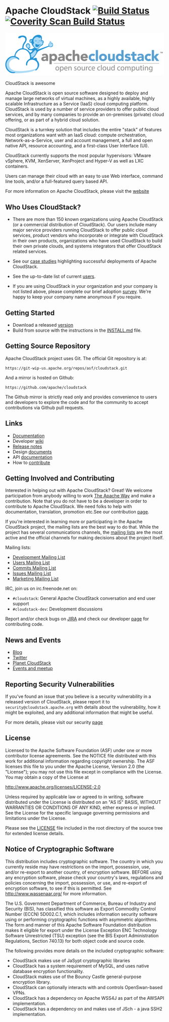 # Apache CloudStack [![Build Status](https://travis-ci.org/apache/cloudstack.svg?branch=master)](https://travis-ci.org/apache/cloudstack) [![Coverity Scan Build Status](https://scan.coverity.com/projects/943/badge.svg)](https://scan.coverity.com/projects/943)

![Apache CloudStack](tools/logo/apache_cloudstack.png)

CloudStack is awesome

Apache CloudStack is open source software designed to deploy and manage large
networks of virtual machines, as a highly available, highly scalable
Infrastructure as a Service (IaaS) cloud computing platform. CloudStack is used
by a number of service providers to offer public cloud services, and by many
companies to provide an on-premises (private) cloud offering, or as part of a
hybrid cloud solution.

CloudStack is a turnkey solution that includes the entire "stack" of features
most organizations want with an IaaS cloud: compute orchestration,
Network-as-a-Service, user and account management, a full and open native API,
resource accounting, and a first-class User Interface (UI).

CloudStack currently supports the most popular hypervisors:
VMware vSphere, KVM, XenServer, XenProject and Hyper-V as well as LXC containers.

Users can manage their cloud with an easy to use Web interface, command line
tools, and/or a full-featured query based API.

For more information on Apache CloudStack, please visit the [website](http://cloudstack.apache.org)

## Who Uses CloudStack?

* There are more than 150 known organizations using Apache CloudStack (or a commercial distribution of CloudStack). Our users include many major service providers running CloudStack to offer public cloud services, product vendors who incorporate or integrate with CloudStack in their own products, organizations who have used CloudStack to build their own private clouds, and systems integrators that offer CloudStack related services.

* See our [case studies](https://cwiki.apache.org/confluence/display/CLOUDSTACK/Case+Studies) highlighting successful deployments of Apache CloudStack.

* See the up-to-date list of current [users](http://cloudstack.apache.org/users.html).

* If you are using CloudStack in your organization and your company is not listed above, please complete our brief adoption [survey](http://cloudstack.apache.org/survey.html). We're happy to keep your company name anonymous if you require.

## Getting Started

* Download a released [version](http://cloudstack.apache.org/downloads.html)
* Build from source with the instructions in the [INSTALL.md](INSTALL.md) file.

## Getting Source Repository

Apache CloudStack project uses Git. The official Git repository is at:

    https://git-wip-us.apache.org/repos/asf/cloudstack.git

And a mirror is hosted on Github:

    https://github.com/apache/cloudstack

The Github mirror is strictly read only and provides convenience to users and
developers to explore the code and for the community to accept contributions
via Github pull requests.

## Links

* [Documentation](http://docs.cloudstack.apache.org)
* Developer [wiki](https://cwiki.apache.org/confluence/display/CLOUDSTACK/Home)
* [Release notes](http://docs.cloudstack.apache.org/projects/cloudstack-release-notes)
* Design [documents](https://cwiki.apache.org/confluence/display/CLOUDSTACK/Design)
* API [documentation](http://cloudstack.apache.org/docs/api)
* How to [contribute](CONTRIBUTING.md)

## Getting Involved and Contributing

Interested in helping out with Apache CloudStack? Great! We welcome
participation from anybody willing to work [The Apache Way](http://theapacheway.com) and make a
contribution. Note that you do not have to be a developer in order to contribute
to Apache CloudStack. We need folks to help with documentation, translation,
promotion etc.See our contribution [page](http://cloudstack.apache.org/contribute.html).

If you're interested in learning more or participating in the Apache CloudStack
project, the mailing lists are the best way to do that. While the project has
several communications channels, the [mailing lists](http://cloudstack.apache.org/mailing-lists.html) are the most active and the
official channels for making decisions about the project itself.

Mailing lists:
- [Development Mailing List](mailto:dev-subscribe@cloudstack.apache.org)
- [Users Mailing List](mailto:users-subscribe@cloudstack.apache.org)
- [Commits Mailing List](mailto:commits-subscribe@cloudstack.apache.org)
- [Issues Mailing List](mailto:issues-subscribe@cloudstack.apache.org)
- [Marketing Mailing List](mailto:marketing-subscribe@cloudstack.apache.org)

IRC, join us on irc.freenode.net on:
- `#cloudstack`: General Apache CloudStack conversation and end user support
- `#cloudstack-dev`: Development discussions

Report and/or check bugs on [JIRA](https://issues.apache.org/jira/browse/CLOUDSTACK) and check our
developer [page](http://cloudstack.apache.org/developers.html) for contributing code.

## News and Events

* [Blog](https://blogs.apache.org/cloudstack)
* [Twitter](https://twitter.com/cloudstack)
* [Planet CloudStack](http://planet.apache.org/cloudstack)
* [Events and meetup](http://lanyrd.com/topics/apache-cloudstack)

## Reporting Security Vulnerabilities

If you've found an issue that you believe is a security vulnerability in a
released version of CloudStack, please report it to `security@cloudstack.apache.org` with details about the vulnerability, how it
might be exploited, and any additional information that might be useful.

For more details, please visit our security [page](http://cloudstack.apache.org/security.html)

## License

Licensed to the Apache Software Foundation (ASF) under one
or more contributor license agreements.  See the NOTICE file
distributed with this work for additional information
regarding copyright ownership.  The ASF licenses this file
to you under the Apache License, Version 2.0 (the
"License"); you may not use this file except in compliance
with the License.  You may obtain a copy of the License at

  http://www.apache.org/licenses/LICENSE-2.0

Unless required by applicable law or agreed to in writing,
software distributed under the License is distributed on an
"AS IS" BASIS, WITHOUT WARRANTIES OR CONDITIONS OF ANY
KIND, either express or implied.  See the License for the
specific language governing permissions and limitations
under the License.

Please see the [LICENSE](LICENSE) file included in the root directory
of the source tree for extended license details.

## Notice of Cryptographic Software

This distribution includes cryptographic software. The country in which you currently
reside may have restrictions on the import, possession, use, and/or re-export to another
country, of encryption software. BEFORE using any encryption software, please check your
country's laws, regulations and policies concerning the import, possession, or use, and
re-export of encryption software, to see if this is permitted. See http://www.wassenaar.org/
for more information.

The U.S. Government Department of Commerce, Bureau of Industry and Security (BIS), has
classified this software as Export Commodity Control Number (ECCN) 5D002.C.1, which
includes information security software using or performing cryptographic functions with
asymmetric algorithms. The form and manner of this Apache Software Foundation distribution
makes it eligible for export under the License Exception ENC Technology Software
Unrestricted (TSU) exception (see the BIS Export Administration Regulations, Section
740.13) for both object code and source code.

The following provides more details on the included cryptographic software:

* CloudStack makes use of JaSypt cryptographic libraries
* CloudStack has a system requirement of MySQL, and uses native database encryption functionality.
* CloudStack makes use of the Bouncy Castle general-purpose encryption library.
* CloudStack can optionally interacts with and controls OpenSwan-based VPNs.
* CloudStack has a dependency on Apache WSS4J as part of the AWSAPI implementation.
* CloudStack has a dependency on and makes use of JSch - a java SSH2 implementation.
